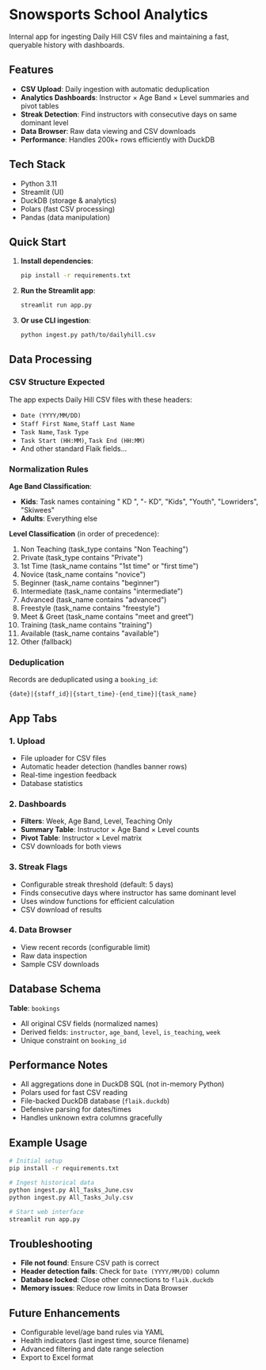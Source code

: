 # Snowsports School Analytics

Internal app for ingesting Daily Hill CSV files and maintaining a fast, queryable history with dashboards.

## Features

- **CSV Upload**: Daily ingestion with automatic deduplication
- **Analytics Dashboards**: Instructor × Age Band × Level summaries and pivot tables
- **Streak Detection**: Find instructors with consecutive days on same dominant level
- **Data Browser**: Raw data viewing and CSV downloads
- **Performance**: Handles 200k+ rows efficiently with DuckDB

## Tech Stack

- Python 3.11
- Streamlit (UI)
- DuckDB (storage & analytics)
- Polars (fast CSV processing)
- Pandas (data manipulation)

## Quick Start

1. **Install dependencies**:
   ```bash
   pip install -r requirements.txt
   ```

2. **Run the Streamlit app**:
   ```bash
   streamlit run app.py
   ```

3. **Or use CLI ingestion**:
   ```bash
   python ingest.py path/to/dailyhill.csv
   ```

## Data Processing

### CSV Structure Expected
The app expects Daily Hill CSV files with these headers:
- `Date (YYYY/MM/DD)`
- `Staff First Name`, `Staff Last Name`
- `Task Name`, `Task Type`
- `Task Start (HH:MM)`, `Task End (HH:MM)`
- And other standard Flaik fields...

### Normalization Rules

**Age Band Classification**:
- **Kids**: Task names containing " KD ", "- KD", "Kids", "Youth", "Lowriders", "Skiwees"
- **Adults**: Everything else

**Level Classification** (in order of precedence):
1. Non Teaching (task_type contains "Non Teaching")
2. Private (task_type contains "Private") 
3. 1st Time (task_name contains "1st time" or "first time")
4. Novice (task_name contains "novice")
5. Beginner (task_name contains "beginner")
6. Intermediate (task_name contains "intermediate")
7. Advanced (task_name contains "advanced")
8. Freestyle (task_name contains "freestyle")
9. Meet & Greet (task_name contains "meet and greet")
10. Training (task_name contains "training")
11. Available (task_name contains "available")
12. Other (fallback)

### Deduplication
Records are deduplicated using a `booking_id`:
```
{date}|{staff_id}|{start_time}-{end_time}|{task_name}
```

## App Tabs

### 1. Upload
- File uploader for CSV files
- Automatic header detection (handles banner rows)
- Real-time ingestion feedback
- Database statistics

### 2. Dashboards
- **Filters**: Week, Age Band, Level, Teaching Only
- **Summary Table**: Instructor × Age Band × Level counts
- **Pivot Table**: Instructor × Level matrix
- CSV downloads for both views

### 3. Streak Flags
- Configurable streak threshold (default: 5 days)
- Finds consecutive days where instructor has same dominant level
- Uses window functions for efficient calculation
- CSV download of results

### 4. Data Browser
- View recent records (configurable limit)
- Raw data inspection
- Sample CSV downloads

## Database Schema

**Table**: `bookings`
- All original CSV fields (normalized names)
- Derived fields: `instructor`, `age_band`, `level`, `is_teaching`, `week`
- Unique constraint on `booking_id`

## Performance Notes

- All aggregations done in DuckDB SQL (not in-memory Python)
- Polars used for fast CSV reading
- File-backed DuckDB database (`flaik.duckdb`)
- Defensive parsing for dates/times
- Handles unknown extra columns gracefully

## Example Usage

```bash
# Initial setup
pip install -r requirements.txt

# Ingest historical data
python ingest.py All_Tasks_June.csv
python ingest.py All_Tasks_July.csv

# Start web interface
streamlit run app.py
```

## Troubleshooting

- **File not found**: Ensure CSV path is correct
- **Header detection fails**: Check for `Date (YYYY/MM/DD)` column
- **Database locked**: Close other connections to `flaik.duckdb`
- **Memory issues**: Reduce row limits in Data Browser

## Future Enhancements

- Configurable level/age band rules via YAML
- Health indicators (last ingest time, source filename)
- Advanced filtering and date range selection
- Export to Excel format
